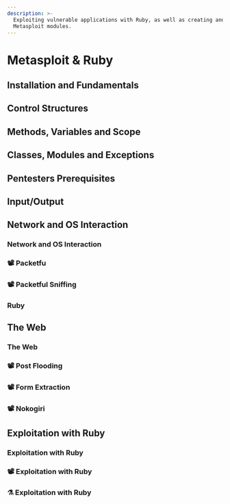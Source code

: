 ```yaml
---
description: >-
  Exploiting vulnerable applications with Ruby, as well as creating and editing
  Metasploit modules.
---
```


# Metasploit & Ruby

## Installation and Fundamentals

## Control Structures

## Methods, Variables and Scope

## Classes, Modules and Exceptions

## Pentesters Prerequisites

## Input/Output

## Network and OS Interaction

### Network and OS Interaction

### 📽 Packetfu

### 📽 Packetful Sniffing

### Ruby

## The Web

### The Web

### 📽 Post Flooding

### 📽 Form Extraction

### 📽 Nokogiri

## Exploitation with Ruby

### Exploitation with Ruby

### 📽 Exploitation with Ruby

### ⚗ Exploitation with Ruby



